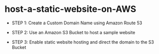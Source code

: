 # host-a-static-website-on-AWS

- STEP 1: Create a Custom Domain Name using Amazon Route 53

- STEP 2: Use an Amazon S3 Bucket to host a sample website

- STEP 3: Enable static website hosting and direct the domain to the S3 Bucket
